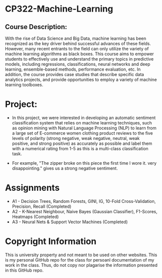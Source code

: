 # CP322-Machine-Learning

## Course Description:
With the rise of Data Science and Big Data, machine learning has been recognized as the key driver behind successful advances of these fields. However, many recent entrants to the field can only utilize the variety of machine learning algorithms as black boxes. This course aims to empower students to effectively use and understand the primary topics in predictive models, including regressions, classifications, neural networks and deep learning, ensemble-based methods, performance evaluation, etc. In addition, the course provides case studies that describe specific data analytics projects, and provide opportunities to employ a variety of machine learning toolboxes.

# Project: 
* In this project, we were interested in developing an automatic sentiment classification system that relies on machine learning techniques, such as opinion mining with Natural Language Processing (NLP) to learn from a large set of E-commerce women clothing product reviews to the five levels of polarity (strong negative, weak negative, neutral, weak positive, and strong positive) as accurately as possible and label them with a numerical rating from 1-5 as this is a multi-class classification task.

* For example, "The zipper broke on this piece the first time I wore it. very disappointing." gives us a strong negative sentiment.

# Assignments 
* A1 - Decision Trees, Random Forests, GINI, IG, 10-Fold Cross-Validation, Precision, Recall (Completed)
* A2 - K-Nearest Neighbour, Naive Bayes (Gaussian Classifier), F1-Scores, Heatmaps (Completed)
* A3 - Neural Nets & Support Vector Machines (Completed)

# Copyright Information
This is university property and not meant to be used on other websites. This is my personal GitHub repo for the class for persoanl documentation of my work in the class. Thus, do not copy nor plagarise the information presented in this GitHub repo.
